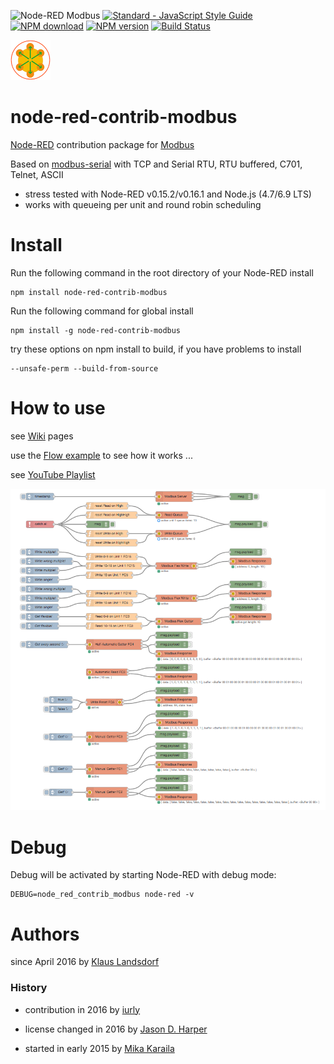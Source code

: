 ![Node-RED Modbus](http://b.repl.ca/v1/Node--RED-Modbus-green.png)
[![Standard - JavaScript Style Guide](https://img.shields.io/badge/code%20style-standard-brightgreen.svg)](http://standardjs.com/)
[![NPM download](https://img.shields.io/npm/dm/node-red-contrib-modbus.svg)](http://www.npm-stats.com/~packages/node-red-contrib-modbus)
[![NPM version](https://badge.fury.io/js/node-red-contrib-modbus.png)](http://badge.fury.io/js/node-red-contrib-modbus)
[![Build Status](https://travis-ci.org/biancode/node-red-contrib-modbus.svg?branch=master)](https://travis-ci.org/biancode/node-red-contrib-modbus)

[![nodemodbus64](images/modbus-icon64.png)](https://www.npmjs.com/package/node-red-contrib-modbus)

node-red-contrib-modbus 
========================

[Node-RED][1] contribution package for [Modbus][8]

Based on [modbus-serial][2] with TCP and Serial RTU, RTU buffered, C701, Telnet, ASCII

* stress tested with Node-RED v0.15.2/v0.16.1 and Node.js (4.7/6.9 LTS)
* works with queueing per unit and round robin scheduling

# Install

Run the following command in the root directory of your Node-RED install

    npm install node-red-contrib-modbus

Run the following command for global install

    npm install -g node-red-contrib-modbus

try these options on npm install to build, if you have problems to install

    --unsafe-perm --build-from-source
    
# How to use

see [Wiki][10] pages

use the [Flow example][3] to see how it works ...

see [YouTube Playlist][9]

![Flow Example](images/Screenshot02V100.png)

# Debug

Debug will be activated by starting Node-RED with debug mode: 

    DEBUG=node_red_contrib_modbus node-red -v

# Authors

since April 2016 by [Klaus Landsdorf][4]

### History 

* contribution in 2016 by [iurly][6]

* license changed in 2016 by [Jason D. Harper][7]

* started in early 2015 by [Mika Karaila][5]

[1]:https://nodered.org
[2]:https://www.npmjs.com/package/modbus-serial
[3]:https://flows.nodered.org/flow/bf06a87e84395e4bce276714c6f5f884
[4]:https://github.com/biancode
[5]:https://github.com/mikakaraila
[6]:https://github.com/iurly
[7]:https://github.com/jayharper
[8]:http://www.modbus.org/
[9]:http://bit.ly/2jzwjqP
[10]:https://github.com/biancode/node-red-contrib-modbus/wiki
